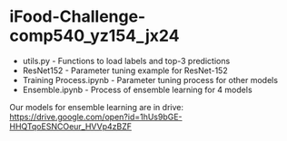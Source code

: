 # iFood-Challenge-comp540_yz154_jx24
* utils.py - Functions to load labels and top-3 predictions
* ResNet152 - Parameter tuning example for ResNet-152
* Training Process.ipynb - Parameter tuning process for other models
* Ensemble.ipynb - Process of ensemble learning for 4 models

Our models for ensemble learning are in drive: https://drive.google.com/open?id=1hUs9bGE-HHQTqoESNCOeur_HVVp4zBZF
